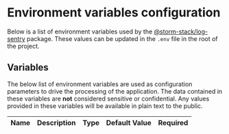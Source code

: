 <!-- Generated by Storm Stack -->

# Environment variables configuration

Below is a list of environment variables used by the
[@storm-stack/log-sentry](https://www.npmjs.com/package/@storm-stack/log-sentry)
package. These values can be updated in the `.env` file in the root of the
project.

## Variables

The below list of environment variables are used as configuration parameters to
drive the processing of the application. The data contained in these variables
are **not** considered sensitive or confidential. Any values provided in these
variables will be available in plain text to the public.

| Name | Description | Type | Default Value | Required |
| ---- | ----------- | ---- | ------------- | :------: |
